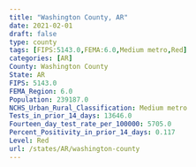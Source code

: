```yaml
---
title: "Washington County, AR"
date: 2021-02-01
draft: false
type: county
tags: [FIPS:5143.0,FEMA:6.0,Medium metro,Red]
categories: [AR]
County: Washington County
State: AR
FIPS: 5143.0
FEMA_Region: 6.0
Population: 239187.0
NCHS_Urban_Rural_Classification: Medium metro
Tests_in_prior_14_days: 13646.0
Fourteen_day_test_rate_per_100000: 5705.0
Percent_Positivity_in_prior_14_days: 0.117
Level: Red
url: /states/AR/washington-county
---
```



